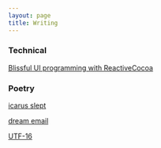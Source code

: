 ```yaml
---
layout: page
title: Writing
---
```


### Technical
[Blissful UI programming with ReactiveCocoa](http://venmo.github.io/blog/2014/05/20/ReactiveCocoa/)

### Poetry
[icarus slept](/poetry/icarus_slept)

[dream email](/poetry/dream_email)

[UTF-16](/poetry/UTF-16)
